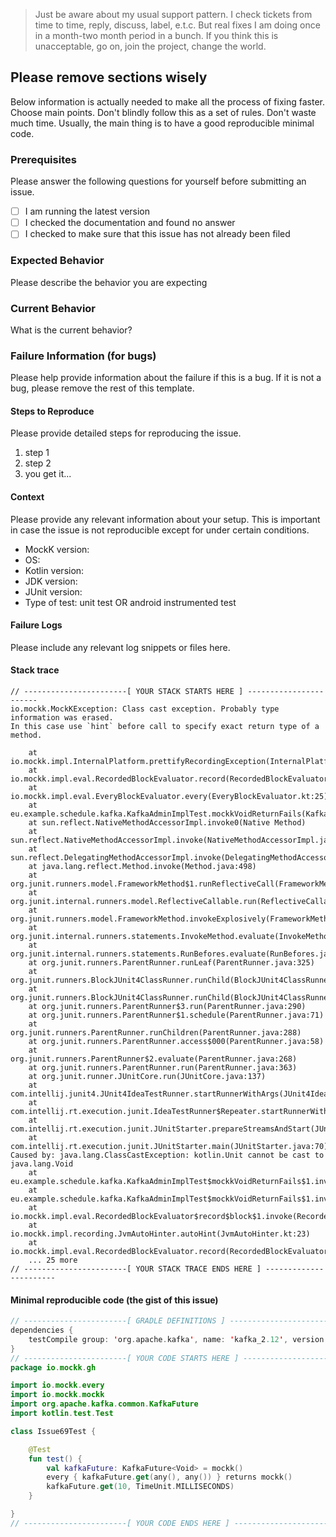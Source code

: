 > Just be aware about my usual support pattern. 
> I check tickets from time to time, reply, discuss, label, e.t.c.
> But real fixes I am doing once in a month-two month period in a bunch.
> If you think this is unacceptable, go on, join the project, change the world.

## Please remove sections wisely

Below information is actually needed to make all the process of fixing faster.
Choose main points. Don't blindly follow this as a set of rules. 
Don't waste much time. Usually, the main thing is to have a good reproducible minimal code.

### Prerequisites

Please answer the following questions for yourself before submitting an issue.

- [ ] I am running the latest version
- [ ] I checked the documentation and found no answer
- [ ] I checked to make sure that this issue has not already been filed

### Expected Behavior

Please describe the behavior you are expecting

### Current Behavior

What is the current behavior?

### Failure Information (for bugs)

Please help provide information about the failure if this is a bug. If it is not a bug, please remove the rest of this template.

#### Steps to Reproduce

Please provide detailed steps for reproducing the issue.

1. step 1
2. step 2
3. you get it...

#### Context

Please provide any relevant information about your setup. This is important in case the issue is not reproducible except for under certain conditions.

* MockK version:
* OS:
* Kotlin version:
* JDK version:
* JUnit version:
* Type of test: unit test OR android instrumented test


#### Failure Logs

Please include any relevant log snippets or files here.

#### Stack trace

```
// -----------------------[ YOUR STACK STARTS HERE ] -----------------------
io.mockk.MockKException: Class cast exception. Probably type information was erased.
In this case use `hint` before call to specify exact return type of a method. 

	at io.mockk.impl.InternalPlatform.prettifyRecordingException(InternalPlatform.kt:83)
	at io.mockk.impl.eval.RecordedBlockEvaluator.record(RecordedBlockEvaluator.kt:50)
	at io.mockk.impl.eval.EveryBlockEvaluator.every(EveryBlockEvaluator.kt:25)
	at eu.example.schedule.kafka.KafkaAdminImplTest.mockkVoidReturnFails(KafkaAdminImplTest.kt:301)
	at sun.reflect.NativeMethodAccessorImpl.invoke0(Native Method)
	at sun.reflect.NativeMethodAccessorImpl.invoke(NativeMethodAccessorImpl.java:62)
	at sun.reflect.DelegatingMethodAccessorImpl.invoke(DelegatingMethodAccessorImpl.java:43)
	at java.lang.reflect.Method.invoke(Method.java:498)
	at org.junit.runners.model.FrameworkMethod$1.runReflectiveCall(FrameworkMethod.java:50)
	at org.junit.internal.runners.model.ReflectiveCallable.run(ReflectiveCallable.java:12)
	at org.junit.runners.model.FrameworkMethod.invokeExplosively(FrameworkMethod.java:47)
	at org.junit.internal.runners.statements.InvokeMethod.evaluate(InvokeMethod.java:17)
	at org.junit.internal.runners.statements.RunBefores.evaluate(RunBefores.java:26)
	at org.junit.runners.ParentRunner.runLeaf(ParentRunner.java:325)
	at org.junit.runners.BlockJUnit4ClassRunner.runChild(BlockJUnit4ClassRunner.java:78)
	at org.junit.runners.BlockJUnit4ClassRunner.runChild(BlockJUnit4ClassRunner.java:57)
	at org.junit.runners.ParentRunner$3.run(ParentRunner.java:290)
	at org.junit.runners.ParentRunner$1.schedule(ParentRunner.java:71)
	at org.junit.runners.ParentRunner.runChildren(ParentRunner.java:288)
	at org.junit.runners.ParentRunner.access$000(ParentRunner.java:58)
	at org.junit.runners.ParentRunner$2.evaluate(ParentRunner.java:268)
	at org.junit.runners.ParentRunner.run(ParentRunner.java:363)
	at org.junit.runner.JUnitCore.run(JUnitCore.java:137)
	at com.intellij.junit4.JUnit4IdeaTestRunner.startRunnerWithArgs(JUnit4IdeaTestRunner.java:68)
	at com.intellij.rt.execution.junit.IdeaTestRunner$Repeater.startRunnerWithArgs(IdeaTestRunner.java:47)
	at com.intellij.rt.execution.junit.JUnitStarter.prepareStreamsAndStart(JUnitStarter.java:242)
	at com.intellij.rt.execution.junit.JUnitStarter.main(JUnitStarter.java:70)
Caused by: java.lang.ClassCastException: kotlin.Unit cannot be cast to java.lang.Void
	at eu.example.schedule.kafka.KafkaAdminImplTest$mockkVoidReturnFails$1.invoke(KafkaAdminImplTest.kt:87)
	at eu.example.schedule.kafka.KafkaAdminImplTest$mockkVoidReturnFails$1.invoke(KafkaAdminImplTest.kt:24)
	at io.mockk.impl.eval.RecordedBlockEvaluator$record$block$1.invoke(RecordedBlockEvaluator.kt:22)
	at io.mockk.impl.recording.JvmAutoHinter.autoHint(JvmAutoHinter.kt:23)
	at io.mockk.impl.eval.RecordedBlockEvaluator.record(RecordedBlockEvaluator.kt:31)
	... 25 more
// -----------------------[ YOUR STACK TRACE ENDS HERE ] -----------------------
```

#### Minimal reproducible code (the gist of this issue)

```kotlin
// -----------------------[ GRADLE DEFINITIONS ] -----------------------
dependencies {
    testCompile group: 'org.apache.kafka', name: 'kafka_2.12', version: '1.1.0'
}
// -----------------------[ YOUR CODE STARTS HERE ] -----------------------
package io.mockk.gh

import io.mockk.every
import io.mockk.mockk
import org.apache.kafka.common.KafkaFuture
import kotlin.test.Test

class Issue69Test {

    @Test
    fun test() {
        val kafkaFuture: KafkaFuture<Void> = mockk()
        every { kafkaFuture.get(any(), any()) } returns mockk()
        kafkaFuture.get(10, TimeUnit.MILLISECONDS)
    }

}
// -----------------------[ YOUR CODE ENDS HERE ] -----------------------
```
